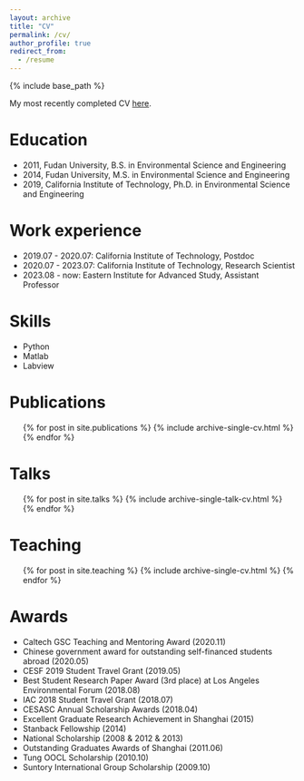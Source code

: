 ```yaml
---
layout: archive
title: "CV"
permalink: /cv/
author_profile: true
redirect_from:
  - /resume
---
```


{% include base_path %}

My most recently completed CV [here](/files/CVofYH_20220503.pdf).

Education
======
* 2011, Fudan University, B.S. in Environmental Science and Engineering
* 2014, Fudan University, M.S. in Environmental Science and Engineering
* 2019, California Institute of Technology, Ph.D. in Environmental Science and Engineering

Work experience
======
* 2019.07 - 2020.07: California Institute of Technology, Postdoc
* 2020.07 - 2023.07: California Institute of Technology, Research Scientist
* 2023.08 - now: Eastern Institute for Advanced Study, Assistant Professor

Skills
======
* Python
* Matlab
* Labview

Publications
======
  <ul>{% for post in site.publications %}
    {% include archive-single-cv.html %}
  {% endfor %}</ul>
  
Talks
======
  <ul>{% for post in site.talks %}
    {% include archive-single-talk-cv.html %}
  {% endfor %}</ul>
  
Teaching
======
  <ul>{% for post in site.teaching %}
    {% include archive-single-cv.html %}
  {% endfor %}</ul>
  
Awards
======
* Caltech GSC Teaching and Mentoring Award (2020.11)
* Chinese government award for outstanding self-financed students abroad (2020.05)
* CESF 2019 Student Travel Grant (2019.05)
* Best Student Research Paper Award (3rd place) at Los Angeles Environmental Forum (2018.08)
* IAC 2018 Student Travel Grant (2018.07)
* CESASC Annual Scholarship Awards (2018.04)
* Excellent Graduate Research Achievement in Shanghai (2015)
* Stanback Fellowship (2014)
* National Scholarship (2008 & 2012 & 2013)
* Outstanding Graduates Awards of Shanghai (2011.06)
* Tung OOCL Scholarship (2010.10)
* Suntory International Group Scholarship (2009.10)

